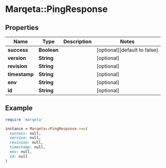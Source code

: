 # Marqeta::PingResponse

## Properties

| Name | Type | Description | Notes |
| ---- | ---- | ----------- | ----- |
| **success** | **Boolean** |  | [optional][default to false] |
| **version** | **String** |  | [optional] |
| **revision** | **String** |  | [optional] |
| **timestamp** | **String** |  | [optional] |
| **env** | **String** |  | [optional] |
| **id** | **String** |  | [optional] |

## Example

```ruby
require 'marqeta'

instance = Marqeta::PingResponse.new(
  success: null,
  version: null,
  revision: null,
  timestamp: null,
  env: null,
  id: null
)
```

